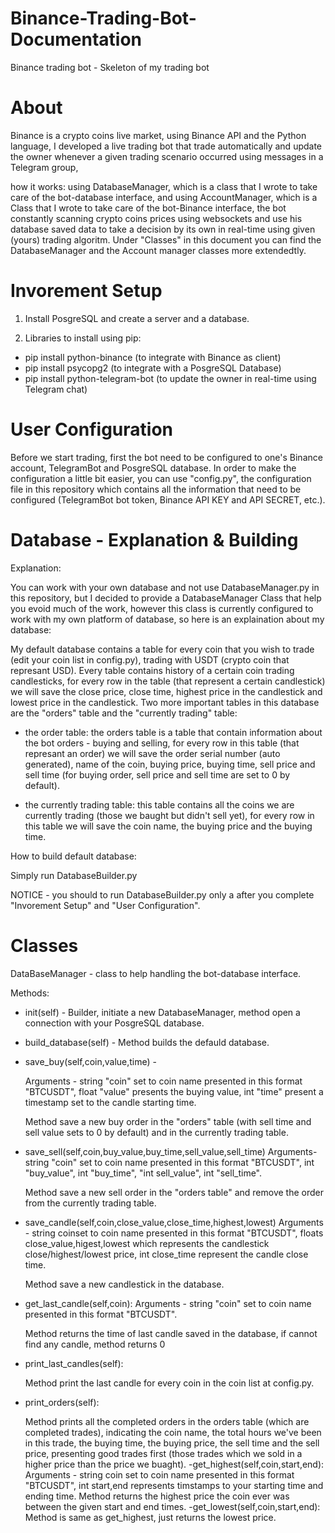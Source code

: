 # Binance-Trading-Bot-Documentation
Binance trading bot - Skeleton of my trading bot 


# About
Binance is a crypto coins live market, using Binance API 
and the Python language, I developed a live trading bot that trade automatically 
and update the owner whenever a given trading scenario occurred using 
messages in a Telegram group,

how it works:
using DatabaseManager, which is a class that I wrote to take care of the bot-database interface, and using AccountManager, which is a Class that I wrote to take care of the 
bot-Binance interface, the bot constantly scanning crypto coins prices using websockets and use his database saved data to take a decision by its own in real-time using given (yours) trading algoritm.
Under "Classes" in this document you can find the DatabaseManager and the Account manager classes more extendedtly.


# Invorement Setup
1. Install PosgreSQL and create a server and a database.

2. Libraries to install using pip:
- pip install python-binance (to integrate with Binance as client)
- pip install psycopg2 (to integrate with a PosgreSQL Database)
- pip install python-telegram-bot (to update the owner in real-time using Telegram chat)
  

# User Configuration
Before we start trading, first the bot need to be configured to one's Binance account, TelegramBot and PosgreSQL database.
In order to make the configuration a little bit easier, you can use "config.py", the configuration file in this repository which contains all the information that need to be configured (TelegramBot bot token, Binance API KEY and API SECRET, etc.).


# Database - Explanation & Building
Explanation:

You can work with your own database and not use DatabaseManager.py in this repository, but I decided to provide a DatabaseManager Class that help you evoid much of the work, however this class is currently configured to work with my own platform of database, so here is an explaination about my database:

My default database contains a table for every coin that you wish to trade (edit your coin list in config.py), trading with USDT (crypto coin that represant USD).
Every table contains history of a certain coin trading candlesticks, for every row in the table (that represent a certain candlestick)  we will save the close price, close time, highest price in the candlestick and lowest price in the candlestick.
Two more important tables in this database are  the "orders" table and the "currently trading" table:
- the order table:
  the orders table is a table that contain information about the bot orders - buying and selling, 
  for every row in this table (that represant an order) we will save the order serial number (auto generated), name of the coin, buying price, buying time, sell price and 
  sell time (for buying order, sell price and sell time are set to 0 by default).
  
- the currently trading table:
  this table contains all the coins we are currently trading (those we baught but didn't sell yet), 
  for every row in this table we will save the coin name, the buying price and   the buying time. 

How to build default database:

Simply run DatabaseBuilder.py 

NOTICE - you should to run  DatabaseBuilder.py only a after you complete "Invorement Setup" and "User Configuration".


# Classes
DataBaseManager - class to help handling the bot-database interface.

Methods:
- init(self) - Builder, initiate a new DatabaseManager, method open a connection with your PosgreSQL database.
- build_database(self) - Method builds the defauld database.
- save_buy(self,coin,value,time) -

  Arguments - string "coin" set to coin name presented in this format "BTCUSDT", float "value" presents the buying value, 
  int "time" present a timestamp set to the candle starting time.
  
  Method save a new buy order in the "orders" table (with sell time and sell value sets to 0 by default) and in the currently trading table.
  
- save_sell(self,coin,buy_value,buy_time,sell_value,sell_time)
  Arguments- string "coin" set to coin name presented in this format "BTCUSDT", int "buy_value", int "buy_time", "int sell_value", int "sell_time".
  
  Method save a new sell order in the "orders table" and remove the order from the currently trading table.
  
- save_candle(self,coin,close_value,close_time,highest,lowest)
  Arguments - string coinset to coin name presented in this format "BTCUSDT", floats close_value,higest,lowest which represents the candlestick close/highest/lowest price, int     close_time represent the candle close time.
  
  Method save a new candlestick in the database.
  
- get_last_candle(self,coin):
  Arguments - string "coin" set to coin name presented in this format "BTCUSDT".
  
  Method returns the time of  last candle  saved in the database, if cannot find any candle, method returns 0 
  
- print_last_candles(self):
 
  Method print the last candle for every coin in the coin list at config.py.
- print_orders(self):

  Method prints all the completed orders in the orders table (which are completed trades), indicating the coin name, the total hours we've been in this trade, the buying time,     the buying price, the sell time and the sell price, presenting good trades first (those trades which we sold in a higher price than the price we buaght).
-get_highest(self,coin,start,end):
  Arguments - string coin set to coin name presented in this format "BTCUSDT", int start,end represents timstamps to your starting time and ending time.
  Method returns the highest price the coin ever was between the given start and end times.
-get_lowest(self,coin,start,end):
  Method is same as get_highest, just returns the lowest price.
  
